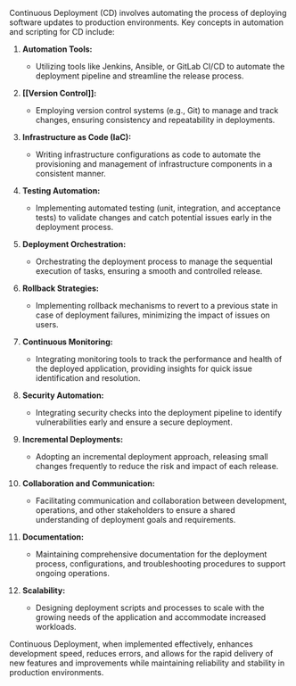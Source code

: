 Continuous Deployment (CD) involves automating the process of deploying software updates to production environments. Key concepts in automation and scripting for CD include:

1. **Automation Tools:**
    
    - Utilizing tools like Jenkins, Ansible, or GitLab CI/CD to automate the deployment pipeline and streamline the release process.
2. **[[Version Control]]:**
    
    - Employing version control systems (e.g., Git) to manage and track changes, ensuring consistency and repeatability in deployments.
3. **Infrastructure as Code (IaC):**
    
    - Writing infrastructure configurations as code to automate the provisioning and management of infrastructure components in a consistent manner.
4. **Testing Automation:**
    
    - Implementing automated testing (unit, integration, and acceptance tests) to validate changes and catch potential issues early in the deployment process.
5. **Deployment Orchestration:**
    
    - Orchestrating the deployment process to manage the sequential execution of tasks, ensuring a smooth and controlled release.
6. **Rollback Strategies:**
    
    - Implementing rollback mechanisms to revert to a previous state in case of deployment failures, minimizing the impact of issues on users.
7. **Continuous Monitoring:**
    
    - Integrating monitoring tools to track the performance and health of the deployed application, providing insights for quick issue identification and resolution.
8. **Security Automation:**
    
    - Integrating security checks into the deployment pipeline to identify vulnerabilities early and ensure a secure deployment.
9. **Incremental Deployments:**
    
    - Adopting an incremental deployment approach, releasing small changes frequently to reduce the risk and impact of each release.
10. **Collaboration and Communication:**
    
    - Facilitating communication and collaboration between development, operations, and other stakeholders to ensure a shared understanding of deployment goals and requirements.
11. **Documentation:**
    
    - Maintaining comprehensive documentation for the deployment process, configurations, and troubleshooting procedures to support ongoing operations.
12. **Scalability:**
    
    - Designing deployment scripts and processes to scale with the growing needs of the application and accommodate increased workloads.

Continuous Deployment, when implemented effectively, enhances development speed, reduces errors, and allows for the rapid delivery of new features and improvements while maintaining reliability and stability in production environments.